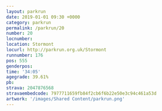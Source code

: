 ```yaml
---
layout: parkrun
date: 2019-01-01 09:30 +0000
category: parkrun
permalink: /parkrun/20
number: 20
locnumber: 
location: Stormont
locurl: http://parkrun.org.uk/Stormont
runnumber: 176
pos: 555
genderpos: 
time: '34:05'
agegrade: 39.61%
pb: 
strava: 2047876568
stravaembedcode: 7977711659fb84f2cb6f6b22e50e3c94c461a53d
artwork: '/images/Shared Content/parkrun.png'
---
```


